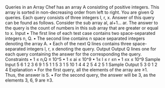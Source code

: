 Queries in an Array
Chef has an array A consisting of positive integers. This array is sorted in non-decreasing order from left to right.
You are given Q queries. Each query consists of three integers l, r, x. Answer of this query can be found as follows. Consider the sub array al, al+1… ar. The answer to the query is the count of numbers in this sub array that are greater or equal to x.
Input
•	The first line of each test case contains two space-separated integers n, Q.
•	The second line contains n space separated integers denoting the array A.
•	Each of the next Q lines contains three space-separated integers l, r, x denoting the query.
Output
Output Q lines one for each query containing the answer for the corresponding the query.
Constraints
•	1 ≤ n,Q ≤ 10^5 
•	1 ≤ ai ≤ 10^9
•	1≤ l ≤ r ≤n
•	1 ≤x ≤ 10^9
Sample Input
5 6
1 2 3 6 9
1 5 1
1 5 3
1 5 10
1 4 4
2 5 4
2 5 1
Sample Output
5
3
0
1
2
4
Explanation
•	For the first query, all the elements of the array are ≥1. Thus, the answer is 5.
•	For the second query, the answer will be 3, as the elements 3, 6, 9 are ≥3.


